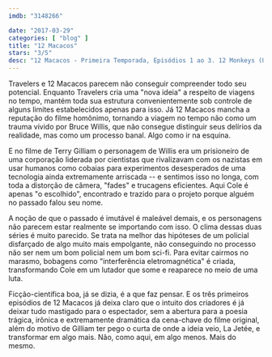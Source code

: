 ```yaml
---
imdb: "3148266"

date: "2017-03-29"
categories: [ "blog" ]
title: "12 Macacos"
stars: "3/5"
desc: "12 Macacos - Primeira Temporada, Episódios 1 ao 3. 12 Monkeys (USA, 2015). Dirigido por David Grossman, Magnus Martens, Michael Waxman, Steven A. Adelson, David Greene, Grant Harvey. Escrito por Travis Fickett, Terry Matalas, David Webb Peoples, Janet Peoples, Sean Tretta, Richard Robbins, Matt Morgan, Ian Sobel, Christopher Monfette. Com Aaron Stanford (James Cole), Amanda Schull (Dr. Cassandra Railly), Kirk Acevedo (José Ramse), Barbara Sukowa (Katarina Jones), Demore Barnes (Whitley), Emily Hampshire (Jennifer Goines), Andrew Gillies (Dr. Adler), Todd Stashwick (Deacon), Noah Bean (Aaron Marker)."
---
```

Travelers e 12 Macacos parecem não conseguir compreender todo seu potencial. Enquanto Travelers cria uma "nova ideia" a respeito de viagens no tempo, mantém toda sua estrutura convenientemente sob controle de alguns limites estabelecidos apenas para isso. Já 12 Macacos mancha a reputação do filme homônimo, tornando a viagem no tempo não como um trauma vivido por Bruce Willis, que não consegue distinguir seus delírios da realidade, mas como um processo banal. Algo como ir na esquina.

E no filme de Terry Gilliam o personagem de Willis era um prisioneiro de uma corporação liderada por cientistas que rivalizavam com os nazistas em usar humanos como cobaias para experimentos desesperados de uma tecnologia ainda extremamente arriscada -- e sentimos isso no longa, com toda a distorção de câmera, "fades" e trucagens eficientes. Aqui Cole é apenas "o escolhido", encontrado e trazido para o projeto porque alguém no passado falou seu nome.

A noção de que o passado é imutável é maleável demais, e os personagens não parecem estar realmente se importando com isso. O clima dessas duas séries é muito parecido. Se trata na melhor das hipóteses de um policial disfarçado de algo muito mais empolgante, não conseguindo no processo não ser nem um bom policial nem um bom sci-fi. Para evitar cairmos no marasmo, bobagens como "interferência eletromagnética" é criada, transformando Cole em um lutador que some e reaparece no meio de uma luta.

Ficção-científica boa, já se dizia, é a que faz pensar. E os três primeiros episódios de 12 Macacos já deixa claro que o intuito dos criadores é já deixar tudo mastigado para o espectador, sem a abertura para a poesia trágica, irônica e extremamente dramática da cena-chave do filme original, além do motivo de Gilliam ter pego o curta de onde a ideia veio, La Jetée, e transformar em algo mais. Não, como aqui, em algo menos. Mais do mesmo.
